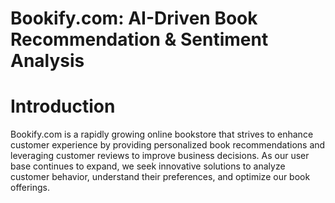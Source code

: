 # Bookify.com: AI-Driven Book Recommendation & Sentiment Analysis

# Introduction

Bookify.com is a rapidly growing online bookstore that strives to enhance customer
experience by providing personalized book recommendations and leveraging customer
reviews to improve business decisions. As our user base continues to expand, we seek
innovative solutions to analyze customer behavior, understand their preferences, and
optimize our book offerings.
